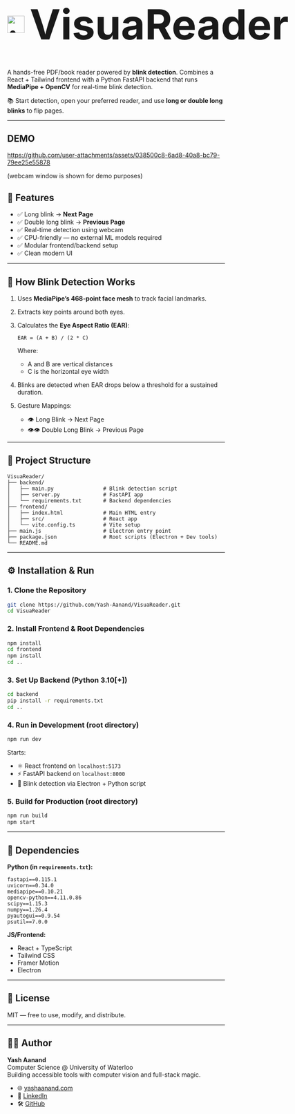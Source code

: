 <h1 style="font-size: 5rem; display: flex; align-items: center;">
  <img src="https://github.com/user-attachments/assets/0b04012c-8de9-40aa-a8ce-89003a948e96" alt="icon_vr"
       width="40" style="margin-right: 12px;" />
  <span style="font-size: 6rem; line-height: 1;">VisuaReader</span>
</h1>
 





A hands-free PDF/book reader powered by **blink detection**. Combines a React + Tailwind frontend with a Python FastAPI backend that runs **MediaPipe + OpenCV** for real-time blink detection.

📚 Start detection, open your preferred reader, and use **long or double long blinks** to flip pages.

---

## DEMO

https://github.com/user-attachments/assets/038500c8-6ad8-40a8-bc79-79ee25e55878

(webcam window is shown for demo purposes)



## 🎯 Features

- ✅ Long blink → **Next Page**
- ✅ Double long blink → **Previous Page**
- ✅ Real-time detection using webcam
- ✅ CPU-friendly — no external ML models required
- ✅ Modular frontend/backend setup
- ✅ Clean modern UI

---

## 🧠 How Blink Detection Works

1. Uses **MediaPipe’s 468-point face mesh** to track facial landmarks.
2. Extracts key points around both eyes.
3. Calculates the **Eye Aspect Ratio (EAR)**:

   ```
   EAR = (A + B) / (2 * C)
   ```

   Where:

   - A and B are vertical distances
   - C is the horizontal eye width

4. Blinks are detected when EAR drops below a threshold for a sustained duration.
5. Gesture Mappings:
   - 👁️ Long Blink → Next Page
   - 👁️👁️ Double Long Blink → Previous Page

---

## 📁 Project Structure

```
VisuaReader/
├── backend/
│   ├── main.py                # Blink detection script
│   ├── server.py              # FastAPI app
│   └── requirements.txt       # Backend dependencies
├── frontend/
│   ├── index.html             # Main HTML entry
│   ├── src/                   # React app
│   └── vite.config.ts         # Vite setup
├── main.js                    # Electron entry point
├── package.json               # Root scripts (Electron + Dev tools)
└── README.md
```

---

## ⚙️ Installation & Run

### 1. Clone the Repository

```bash
git clone https://github.com/Yash-Aanand/VisuaReader.git
cd VisuaReader
```

### 2. Install Frontend & Root Dependencies

```bash
npm install
cd frontend
npm install
cd ..
```

### 3. Set Up Backend (Python 3.10[+])

```bash
cd backend
pip install -r requirements.txt
cd ..
```

### 4. Run in Development (root directory)

```bash
npm run dev
```

Starts:

- ⚛️ React frontend on `localhost:5173`
- ⚡ FastAPI backend on `localhost:8000`
- 🧠 Blink detection via Electron + Python script

### 5. Build for Production (root directory)

```bash
npm run build
npm start
```

---

## 🧪 Dependencies

**Python (in `requirements.txt`):**

```
fastapi==0.115.1
uvicorn==0.34.0
mediapipe==0.10.21
opencv-python==4.11.0.86
scipy==1.15.3
numpy==1.26.4
pyautogui==0.9.54
psutil==7.0.0
```

**JS/Frontend:**

- React + TypeScript
- Tailwind CSS
- Framer Motion
- Electron

---

## 🔐 License

MIT — free to use, modify, and distribute.

---

## 👨‍💻 Author

**Yash Aanand**  
Computer Science @ University of Waterloo  
Building accessible tools with computer vision and full-stack magic.

- 🌐 [yashaanand.com](https://yashaanand.com)
- 💼 [LinkedIn](https://www.linkedin.com/in/yash-aanand/)
- 🛠️ [GitHub](https://github.com/Yash-Aanand)
